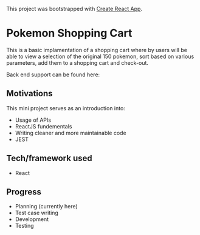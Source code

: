 This project was bootstrapped with [Create React App](https://github.com/facebook/create-react-app).

# Pokemon Shopping Cart

This is a basic implamentation of a shopping cart where by users will be able to view a selection of the original 150 pokemon, sort based on various parameters, add them to a shopping cart and check-out. 

Back end support can be found here:
<Placeholder>

## Motivations

This mini project serves as an introduction into: 

- Usage of APIs
- ReactJS fundementals
- Writing cleaner and more maintainable code
- JEST

## Tech/framework used

- React

## Progress

- Planning (currently here)
- Test case writing
- Development
- Testing
